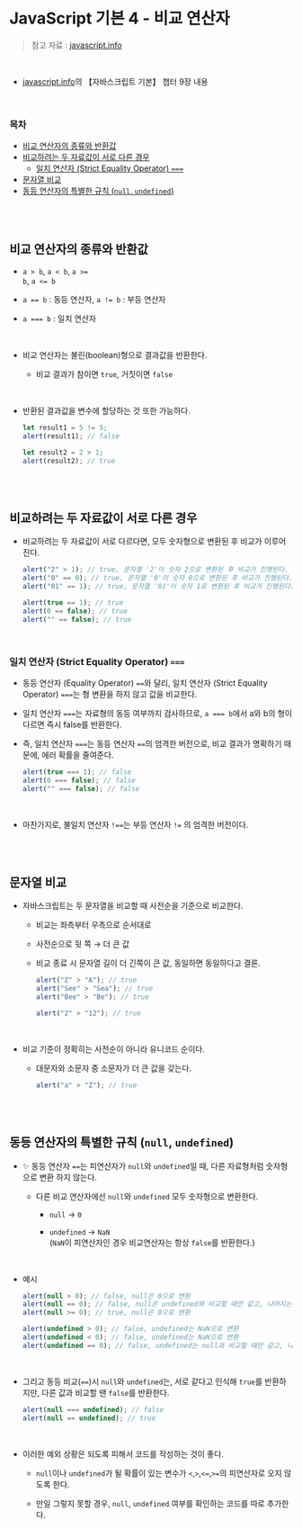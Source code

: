 # JavaScript 기본 4 - 비교 연산자

> 참고 자료 : <a href="https://ko.javascript.info/">javascript.info</a>

<br/>

- <a href="https://ko.javascript.info/">javascript.info</a>의 【자바스크립트 기본】 챕터 9장 내용

<br/>

### 목차

- <a href="https://github.com/SangYoonLee1231/TIL/blob/main/JavaScript/javascript_basic4.md#%EB%B9%84%EA%B5%90-%EC%97%B0%EC%82%B0%EC%9E%90%EC%9D%98-%EC%A2%85%EB%A5%98%EC%99%80-%EB%B0%98%ED%99%98%EA%B0%92">비교 연산자의 종류와 반환값</a>
- <a href="https://github.com/SangYoonLee1231/TIL/blob/main/JavaScript/javascript_basic4.md#%EB%B9%84%EA%B5%90%ED%95%98%EB%A0%A4%EB%8A%94-%EB%91%90-%EC%9E%90%EB%A3%8C%EA%B0%92%EC%9D%B4-%EC%84%9C%EB%A1%9C-%EB%8B%A4%EB%A5%B8-%EA%B2%BD%EC%9A%B0">비교하려는 두 자료값이 서로 다른 경우</a>
  - <a href="https://github.com/SangYoonLee1231/TIL/blob/main/JavaScript/javascript_basic4.md#%EC%9D%BC%EC%B9%98-%EC%97%B0%EC%82%B0%EC%9E%90-strict-equality-operator-">일치 연산자 (Strict Equality Operator) <code>===</code></a>
- <a href="https://github.com/SangYoonLee1231/TIL/blob/main/JavaScript/javascript_basic4.md#%EB%AC%B8%EC%9E%90%EC%97%B4-%EB%B9%84%EA%B5%90">문자열 비교</a>
- <a href="https://github.com/SangYoonLee1231/TIL/blob/main/JavaScript/javascript_basic4.md#%EB%8F%99%EB%93%B1-%EC%97%B0%EC%82%B0%EC%9E%90%EC%9D%98-%ED%8A%B9%EB%B3%84%ED%95%9C-%EA%B7%9C%EC%B9%99-null--undefined">동등 연산자의 특별한 규칙 (<code>null</code>, <code>undefined</code>)</a>

<br/><br/>

## 비교 연산자의 종류와 반환값

- <code>a > b</code>, <code>a < b</code>, <code>a >= b</code>, <code>a <= b</code>

- <code>a == b</code> : 동등 연산자, <code>a != b</code> : 부등 연산자

- <code>a === b</code> : 일치 연산자

<br/>

- 비교 연산자는 불린(boolean)형으로 결과값을 반환한다.

  - 비교 결과가 참이면 <code>true</code>, 거짓이면 <code>false</code>

<br/>

- 반환된 결과값을 변수에 할당하는 것 또한 가능하다.

  ```javascript
  let result1 = 5 != 5;
  alert(result1); // false

  let result2 = 2 > 1;
  alert(result2); // true
  ```

<br/><br/>

## 비교하려는 두 자료값이 서로 다른 경우

- 비교하려는 두 자료값이 서로 다르다면, 모두 숫자형으로 변환된 후 비교가 이루어진다.

  ```javascript
  alert("2" > 1); // true, 문자열 '2'이 숫자 2으로 변환된 후 비교가 진행된다.
  alert("0" == 0); // true, 문자열 '0'이 숫자 0으로 변환된 후 비교가 진행된다.
  alert("01" == 1); // true, 문자열 '01'이 숫자 1로 변환된 후 비교가 진행된다.

  alert(true == 1); // true
  alert(0 == false); // true
  alert("" == false); // true
  ```

<br/>

### 일치 연산자 (Strict Equality Operator) <code>===</code>

- 동등 연산자 (Equality Operator) <code>==</code>와 달리, 일치 연산자 (Strict Equality Operator) <code>===</code>는 형 변환을 하지 않고 값을 비교한다.

- 일치 연산자 <code>===</code>는 자료형의 동등 여부까지 검사하므로, <code>a === b</code>에서 a와 b의 형이 다르면 즉시 false를 반환한다.

- 즉, 일치 연산자 <code>===</code>는 동등 연산자 <code>==</code>의 엄격한 버전으로, 비교 결과가 명확하기 때문에, 에러 확률을 줄여준다.

  ```javascript
  alert(true === 1); // false
  alert(0 === false); // false
  alert("" === false); // false
  ```

<br/>

- 마찬가지로, 불일치 연산자 <code>!==</code>는 부등 연산자 <code>!=</code> 의 엄격한 버전이다.

<br/><br/>

## 문자열 비교

- 자바스크립트는 두 문자열을 비교할 때 사전순을 기준으로 비교한다.

  - 비교는 좌측부터 우측으로 순서대로

  - 사전순으로 뒷 쪽 → 더 큰 값

  - 비교 종료 시 문자열 길이 더 긴쪽이 큰 값, 동일하면 동일하다고 결론.

    ```javascript
    alert("Z" > "A"); // true
    alert("See" > "Sea"); // true
    alert("Bee" > "Be"); // true

    alert("2" > "12"); // true
    ```

<br/>

- 비교 기준이 정확히는 사전순이 아니라 유니코드 순이다.

  - 대문자와 소문자 중 소문자가 더 큰 값을 갖는다.

    ```javascript
    alert("a" > "Z"); // true
    ```

<br/><br/>

## 동등 연산자의 특별한 규칙 (<code>null</code>, <code>undefined</code>)

- ✨ 동등 연산자 <code>==</code>는 피연산자가 <code>null</code>와 <code>undefined</code>일 때, 다른 자료형처럼 숫자형으로 변환 하지 않는다.

  - 다른 비교 연산자에선 <code>null</code>와 <code>undefined</code> 모두 숫자형으로 변환한다.

    - <code>null</code> → <code>0</code>

    - <code>undefined</code> → <code>NaN</code>  
      (<code>NaN</code>이 피연산자인 경우 비교연산자는 항상 <code>false</code>를 반환한다.)

<br/>

- 예시

  ```javascript
  alert(null > 0); // false, null은 0으로 변환
  alert(null == 0); // false, null은 undefined와 비교할 때만 같고, 나머지는 false
  alert(null >= 0); // true, null은 0으로 변환

  alert(undefined > 0); // false, undefined는 NaN으로 변환
  alert(undefined < 0); // false, undefined는 NaN으로 변환
  alert(undefined == 0); // false, undefined는 null과 비교할 때만 같고, 나머지는 false
  ```

<br/>

- 그리고 동등 비교(<code>==</code>)시 <code>null</code>와 <code>undefined</code>는, 서로 같다고 인식해 <code>true</code>를 반환하지만, 다른 값과 비교할 땐 <code>false</code>를 반환한다.

  ```javascript
  alert(null === undefined); // false
  alert(null == undefined); // true
  ```

<br/>

- 이러한 예외 상황은 되도록 피해서 코드를 작성하는 것이 좋다.

  - <code>null</code>이나 <code>undefined</code>가 될 확률이 있는 변수가 <code><</code>,<code>></code>,<code><=</code>,<code>>=</code>의 피연산자로 오지 않도록 한다.

  - 만일 그렇지 못할 경우, <code>null</code>, <code>undefined</code> 여부를 확인하는 코드를 따로 추가한다.

